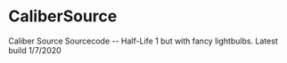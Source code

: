 # CaliberSource
Caliber Source Sourcecode -- Half-Life 1 but with fancy lightbulbs.
Latest build 1/7/2020
